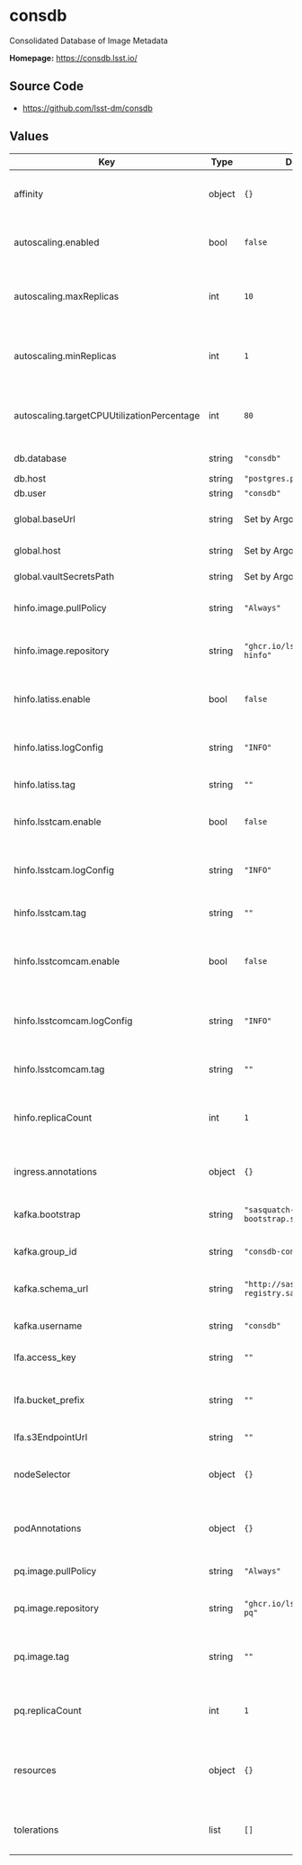 # consdb

Consolidated Database of Image Metadata

**Homepage:** <https://consdb.lsst.io/>

## Source Code

* <https://github.com/lsst-dm/consdb>

## Values

| Key | Type | Default | Description |
|-----|------|---------|-------------|
| affinity | object | `{}` | Affinity rules for the consdb deployment pod |
| autoscaling.enabled | bool | `false` | Enable autoscaling of consdb deployment |
| autoscaling.maxReplicas | int | `10` | Maximum number of consdb deployment pods |
| autoscaling.minReplicas | int | `1` | Minimum number of consdb deployment pods |
| autoscaling.targetCPUUtilizationPercentage | int | `80` | Target CPU utilization of consdb deployment pods |
| db.database | string | `"consdb"` | Database name |
| db.host | string | `"postgres.postgres"` | Database host |
| db.user | string | `"consdb"` | Database user |
| global.baseUrl | string | Set by Argo CD | Base URL for the environment |
| global.host | string | Set by Argo CD | Host name for ingress |
| global.vaultSecretsPath | string | Set by Argo CD | Base path for Vault secrets |
| hinfo.image.pullPolicy | string | `"Always"` | Pull policy for the consdb-hinfo image |
| hinfo.image.repository | string | `"ghcr.io/lsst-dm/consdb-hinfo"` | Image to use in the consdb-hinfo deployment |
| hinfo.latiss.enable | bool | `false` | Enable deployment of consdb-hinfo for LATISS. |
| hinfo.latiss.logConfig | string | `"INFO"` | Log configuration for LATISS deployment. |
| hinfo.latiss.tag | string | `""` | Tag for LATISS deployment. |
| hinfo.lsstcam.enable | bool | `false` | Enable deployment of consdb-hinfo for LSSTCam. |
| hinfo.lsstcam.logConfig | string | `"INFO"` | Log configuration for LSSTCam deployment. |
| hinfo.lsstcam.tag | string | `""` | Tag for LSSTCam deployment. |
| hinfo.lsstcomcam.enable | bool | `false` | Enable deployment of consdb-hinfo for LSSTComCam. |
| hinfo.lsstcomcam.logConfig | string | `"INFO"` | Log configuration for LSSTComCam deployment. |
| hinfo.lsstcomcam.tag | string | `""` | Tag for LSSTComCam deployment. |
| hinfo.replicaCount | int | `1` | Number of consdb-hinfo deployment pods to start per instrument |
| ingress.annotations | object | `{}` | Additional annotations for the ingress rule |
| kafka.bootstrap | string | `"sasquatch-kafka-bootstrap.sasquatch:9092"` | Kafka bootstrap server |
| kafka.group_id | string | `"consdb-consumer"` | Name of Kafka consumer group |
| kafka.schema_url | string | `"http://sasquatch-schema-registry.sasquatch:8081"` | Kafka Avro schema server URL |
| kafka.username | string | `"consdb"` | Username for SASL_PLAIN authentication |
| lfa.access_key | string | `""` | Access key for LFA bucket |
| lfa.bucket_prefix | string | `""` | Prefix for LFA bucket (e.g. for Ceph tenant specification) |
| lfa.s3EndpointUrl | string | `""` | url |
| nodeSelector | object | `{}` | Node selection rules for the consdb deployment pod |
| podAnnotations | object | `{}` | Annotations for the consdb deployment pod |
| pq.image.pullPolicy | string | `"Always"` | Pull policy for the consdb-hinfo image |
| pq.image.repository | string | `"ghcr.io/lsst-dm/consdb-pq"` | Image to use in the consdb-pq deployment |
| pq.image.tag | string | `""` | Overrides the image tag whose default is the chart appVersion. |
| pq.replicaCount | int | `1` | Number of consdb-hinfo deployment pods to start |
| resources | object | `{}` | Resource limits and requests for the consdb deployment pod |
| tolerations | list | `[]` | Tolerations for the consdb deployment pod |
